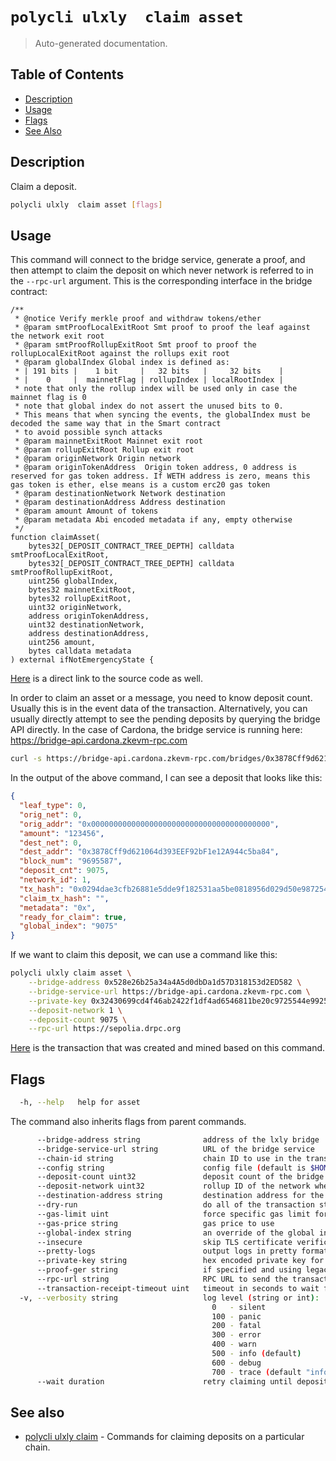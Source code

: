 # `polycli ulxly  claim asset`

> Auto-generated documentation.

## Table of Contents

- [Description](#description)
- [Usage](#usage)
- [Flags](#flags)
- [See Also](#see-also)

## Description

Claim a deposit.

```bash
polycli ulxly  claim asset [flags]
```

## Usage

This command will connect to the bridge service, generate a proof, and then attempt to claim the deposit on which never network is referred to in the `--rpc-url` argument.
This is the corresponding interface in the bridge contract:

```solidity
/**
 * @notice Verify merkle proof and withdraw tokens/ether
 * @param smtProofLocalExitRoot Smt proof to proof the leaf against the network exit root
 * @param smtProofRollupExitRoot Smt proof to proof the rollupLocalExitRoot against the rollups exit root
 * @param globalIndex Global index is defined as:
 * | 191 bits |    1 bit     |   32 bits   |     32 bits    |
 * |    0     |  mainnetFlag | rollupIndex | localRootIndex |
 * note that only the rollup index will be used only in case the mainnet flag is 0
 * note that global index do not assert the unused bits to 0.
 * This means that when syncing the events, the globalIndex must be decoded the same way that in the Smart contract
 * to avoid possible synch attacks
 * @param mainnetExitRoot Mainnet exit root
 * @param rollupExitRoot Rollup exit root
 * @param originNetwork Origin network
 * @param originTokenAddress  Origin token address, 0 address is reserved for gas token address. If WETH address is zero, means this gas token is ether, else means is a custom erc20 gas token
 * @param destinationNetwork Network destination
 * @param destinationAddress Address destination
 * @param amount Amount of tokens
 * @param metadata Abi encoded metadata if any, empty otherwise
 */
function claimAsset(
    bytes32[_DEPOSIT_CONTRACT_TREE_DEPTH] calldata smtProofLocalExitRoot,
    bytes32[_DEPOSIT_CONTRACT_TREE_DEPTH] calldata smtProofRollupExitRoot,
    uint256 globalIndex,
    bytes32 mainnetExitRoot,
    bytes32 rollupExitRoot,
    uint32 originNetwork,
    address originTokenAddress,
    uint32 destinationNetwork,
    address destinationAddress,
    uint256 amount,
    bytes calldata metadata
) external ifNotEmergencyState {
```

[Here](https://github.com/0xPolygonHermez/zkevm-contracts/blob/c8659e6282340de7bdb8fdbf7924a9bd2996bc98/contracts/v2/PolygonZkEVMBridgeV2.sol#L433-L465) is a direct link to the source code as well.

In order to claim an asset or a message, you need to know deposit count. Usually this is in the event data of the transaction. Alternatively, you can usually directly attempt to see the pending deposits by querying the bridge API directly. In the case of Cardona, the bridge service is running here: https://bridge-api.cardona.zkevm-rpc.com

```bash
curl -s https://bridge-api.cardona.zkevm-rpc.com/bridges/0x3878Cff9d621064d393EEF92bF1e12A944c5ba84 | jq '.'
```

In the output of the above command, I can see a deposit that looks like this:
```json
{
  "leaf_type": 0,
  "orig_net": 0,
  "orig_addr": "0x0000000000000000000000000000000000000000",
  "amount": "123456",
  "dest_net": 0,
  "dest_addr": "0x3878Cff9d621064d393EEF92bF1e12A944c5ba84",
  "block_num": "9695587",
  "deposit_cnt": 9075,
  "network_id": 1,
  "tx_hash": "0x0294dae3cfb26881e5dde9f182531aa5be0818956d029d50e9872543f020df2e",
  "claim_tx_hash": "",
  "metadata": "0x",
  "ready_for_claim": true,
  "global_index": "9075"
}
```

If we want to claim this deposit, we can use a command like this:

```bash
polycli ulxly claim asset \
    --bridge-address 0x528e26b25a34a4A5d0dbDa1d57D318153d2ED582 \
    --bridge-service-url https://bridge-api.cardona.zkevm-rpc.com \
    --private-key 0x32430699cd4f46ab2422f1df4ad6546811be20c9725544e99253a887e971f92b \
    --deposit-network 1 \
    --deposit-count 9075 \
    --rpc-url https://sepolia.drpc.org
```

[Here](https://sepolia.etherscan.io/tx/0x21fee6e47a3b6733034fb963b20fe7accb0fb168257450f8f0053d6af8e4bc76) is the transaction that was created and mined based on this command.
## Flags

```bash
  -h, --help   help for asset
```

The command also inherits flags from parent commands.

```bash
      --bridge-address string              address of the lxly bridge
      --bridge-service-url string          URL of the bridge service
      --chain-id string                    chain ID to use in the transaction
      --config string                      config file (default is $HOME/.polygon-cli.yaml)
      --deposit-count uint32               deposit count of the bridge transaction
      --deposit-network uint32             rollup ID of the network where the deposit was made
      --destination-address string         destination address for the bridge
      --dry-run                            do all of the transaction steps but do not send the transaction
      --gas-limit uint                     force specific gas limit for transaction
      --gas-price string                   gas price to use
      --global-index string                an override of the global index value
      --insecure                           skip TLS certificate verification
      --pretty-logs                        output logs in pretty format instead of JSON (default true)
      --private-key string                 hex encoded private key for sending transaction
      --proof-ger string                   if specified and using legacy mode, the proof will be generated against this GER
      --rpc-url string                     RPC URL to send the transaction
      --transaction-receipt-timeout uint   timeout in seconds to wait for transaction receipt confirmation (default 60)
  -v, --verbosity string                   log level (string or int):
                                             0   - silent
                                             100 - panic
                                             200 - fatal
                                             300 - error
                                             400 - warn
                                             500 - info (default)
                                             600 - debug
                                             700 - trace (default "info")
      --wait duration                      retry claiming until deposit is ready, up to specified duration (available for claim asset and claim message)
```

## See also

- [polycli ulxly claim](polycli_ulxly_claim.md) - Commands for claiming deposits on a particular chain.
